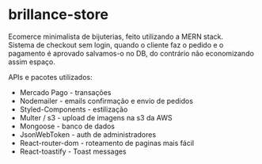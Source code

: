 # brillance-store
 Ecomerce minimalista de bijuterias, feito utilizando a MERN stack.<br/>
 Sistema de checkout sem login, quando o cliente faz o pedido e o pagamento é aprovado salvamos-o no DB, do contrário não economizando assim espaço.
 
 APIs e pacotes utilizados:
 * Mercado Pago - transações
 * Nodemailer - emails confirmação e envio de pedidos
 * Styled-Components - estilização
 * Multer / s3 - upload de imagens na s3 da AWS
 * Mongoose - banco de dados
 * JsonWebToken - auth de administradores
 * React-router-dom - roteamento de paginas mais fácil
 * React-toastify - Toast messages
 
